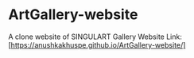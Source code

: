 # ArtGallery-website
A clone website of SINGULART Gallery
Website Link: [https://anushkakhuspe.github.io/ArtGallery-website/]
